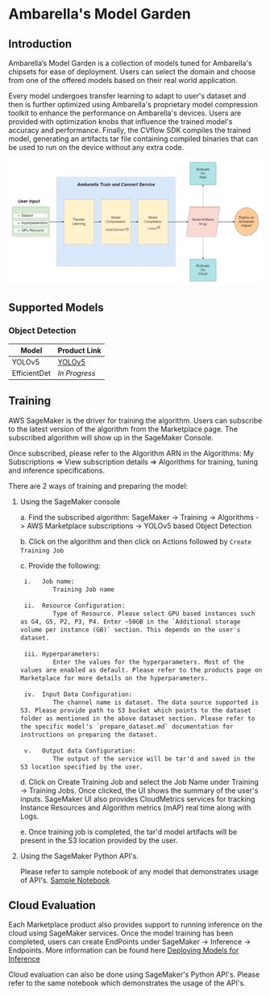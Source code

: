 # Ambarella's Model Garden  

## Introduction

Ambarella’s Model Garden is a collection of models tuned for Ambarella's chipsets for ease of deployment. Users can select the domain and choose from one of the offered models based on their real world application. 

Every model undergoes transfer learning to adapt to user's dataset and then is further optimized using Ambarella's proprietary model compression toolkit to enhance the performance on Ambarella's devices. Users are provided with optimization knobs that influence the trained model's accuracy and performance. Finally, the CVflow SDK compiles the trained model, generating an artifacts tar file containing compiled binaries that can be used to run on the device without any extra code. 

![alt text](docs/ambamodelgarden.jpg)

## Supported Models 

### Object Detection

| Model | Product Link |
| --- | --- |
| YOLOv5 | [YOLOv5](https://aws.amazon.com/marketplace/pp/prodview-zf6dvvlikubbu) |
| EfficientDet | *In Progress* |

## Training

AWS SageMaker is the driver for training the algorithm. Users can subscribe to the latest version of the algorithm from the Marketplace page. The subscribed algorithm will show up in the SageMaker Console. 

Once subscribed, please refer to the Algorithm ARN in the Algorithms: My Subscriptions => View subscription details => Algorithms for training, tuning and inference specifications.

There are 2 ways of training and preparing the model: 

1. Using the SageMaker console

    a. Find the subscribed algorithm: SageMaker -> Training -> Algorithms -> AWS Marketplace subscriptions -> YOLOv5 based Object Detection


    b. Click on the algorithm and then click on Actions followed by `Create Training Job` 


    c. Provide the following: 
    
        i.   Job name: 
                Training Job name

        ii.  Resource Configuration: 
                Type of Resource. Please select GPU based instances such as G4, G5, P2, P3, P4. Enter ~50GB in the `Additional storage volume per instance (GB)` section. This depends on the user's dataset.

        iii. Hyperparameters: 
                Enter the values for the hyperparameters. Most of the values are enabled as default. Please refer to the products page on Marketplace for more details on the hyperparameters.
        
        iv.  Input Data Configuration:
                The channel name is dataset. The data source supported is S3. Please provide path to S3 bucket which points to the dataset folder as mentioned in the above dataset section. Please refer to the specific model's `prepare_dataset.md` documentation for instructions on preparing the dataset.

        v.   Output data Configuration:
                The output of the service will be tar'd and saved in the S3 location specified by the user. 


    d. Click on Create Training Job and select the Job Name under Training -> Training Jobs. Once clicked, the UI shows the summary of the user's inputs.  SageMaker UI also provides CloudMetrics services for tracking Instance Resources and Algorithm metrics (mAP) real time along with Logs. 

    e. Once training job is completed, the tar'd model artifacts will be present in the S3 location provided by the user. 


2. Using the SageMaker Python API's. 

    Please refer to sample notebook of any model that demonstrates usage of API's. [Sample Notebook](https://github.com/Ambarella-Inc/AmbaModelGarden/blob/8192442208781c0069238ff4b362ffcf54b3479a/object_detection/yolov5/sample.ipynb)


## Cloud Evaluation

Each Marketplace product also provides support to running inference on the cloud using SageMaker services. Once the model training has been completed, users can create EndPoints under SageMaker -> Inference -> Endpoints. More information can be found here [Deploying Models for Inference](https://docs.aws.amazon.com/sagemaker/latest/dg/deploy-model.html)

Cloud evaluation can also be done using SageMaker's Python API's. Please refer to the same notebook which demonstrates the usage of the API's. 


